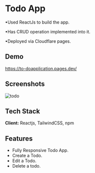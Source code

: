 
# Todo App

•Used ReactJs to build the app.

•Has CRUD operation implemented into it.

•Deployed via Cloudflare pages.


## Demo

https://to-doapplication.pages.dev/


## Screenshots

![todo](https://github.com/Shubhodeep100/Threads_App/assets/96099026/f5ebde0d-811d-4399-aa83-6abbf46b9050)


## Tech Stack

**Client:** Reactjs, TailwindCSS, npm


## Features

- Fully Responsive Todo App.
- Create a Todo.
- Edit a Todo.
- Delete a todo.

